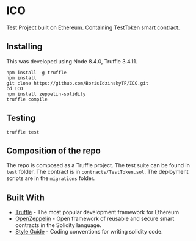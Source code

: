 # ICO

Test Project built on Ethereum. Containing TestToken smart contract.

## Installing
This was developed using Node 8.4.0, Truffle 3.4.11.

```
npm install -g truffle
npm install
git clone https://github.com/BorisIdzinskyTF/ICO.git
cd ICO
npm install zeppelin-solidity
truffle compile
```

## Testing

```
truffle test
```

## Composition of the repo
The repo is composed as a Truffle project. The test suite can be found in `test` folder. The contract is in `contracts/TestToken.sol`. The deployment scripts are in the `migrations` folder.

## Built With

* [Truffle](http://truffleframework.com/) - The most popular development framework for Ethereum
* [OpenZeppelin](https://openzeppelin.org/) -  Open framework of reusable and secure smart contracts in the Solidity language.
* [Style Guide](http://solidity.readthedocs.io/en/develop/style-guide.html) - Coding conventions for writing solidity code.
